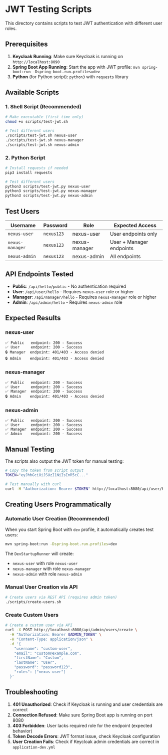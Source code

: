 # JWT Testing Scripts

This directory contains scripts to test JWT authentication with different user roles.

## Prerequisites

1. **Keycloak Running**: Make sure Keycloak is running on `http://localhost:8090`
2. **Spring Boot App Running**: Start the app with JWT profile: `mvn spring-boot:run -Dspring-boot.run.profiles=dev`
3. **Python** (for Python script): `python3` with `requests` library

## Available Scripts

### 1. Shell Script (Recommended)
```bash
# Make executable (first time only)
chmod +x scripts/test-jwt.sh

# Test different users
./scripts/test-jwt.sh nexus-user
./scripts/test-jwt.sh nexus-manager
./scripts/test-jwt.sh nexus-admin
```

### 2. Python Script
```bash
# Install requests if needed
pip3 install requests

# Test different users
python3 scripts/test-jwt.py nexus-user
python3 scripts/test-jwt.py nexus-manager
python3 scripts/test-jwt.py nexus-admin
```

## Test Users

| Username | Password | Role | Expected Access |
|----------|----------|------|----------------|
| `nexus-user` | `nexus123` | nexus-user | User endpoints only |
| `nexus-manager` | `nexus123` | nexus-manager | User + Manager endpoints |
| `nexus-admin` | `nexus123` | nexus-admin | All endpoints |

## API Endpoints Tested

- **Public**: `/api/hello/public` - No authentication required
- **User**: `/api/user/hello` - Requires `nexus-user` role or higher
- **Manager**: `/api/manager/hello` - Requires `nexus-manager` role or higher
- **Admin**: `/api/admin/hello` - Requires `nexus-admin` role

## Expected Results

### nexus-user
```
✅ Public   endpoint: 200 - Success
✅ User     endpoint: 200 - Success
🔒 Manager  endpoint: 401/403 - Access denied
🔒 Admin    endpoint: 401/403 - Access denied
```

### nexus-manager
```
✅ Public   endpoint: 200 - Success
✅ User     endpoint: 200 - Success
✅ Manager  endpoint: 200 - Success
🔒 Admin    endpoint: 401/403 - Access denied
```

### nexus-admin
```
✅ Public   endpoint: 200 - Success
✅ User     endpoint: 200 - Success
✅ Manager  endpoint: 200 - Success
✅ Admin    endpoint: 200 - Success
```

## Manual Testing

The scripts also output the JWT token for manual testing:

```bash
# Copy the token from script output
TOKEN="eyJhbGciOiJSUzI1NiIsInR5cC..."

# Test manually with curl
curl -H "Authorization: Bearer $TOKEN" http://localhost:8080/api/user/hello
```

## Creating Users Programmatically

### Automatic User Creation (Recommended)
When you start Spring Boot with `dev` profile, it automatically creates test users:
```bash
mvn spring-boot:run -Dspring-boot.run.profiles=dev
```

The `DevStartupRunner` will create:
- `nexus-user` with role `nexus-user`
- `nexus-manager` with role `nexus-manager`
- `nexus-admin` with role `nexus-admin`

### Manual User Creation via API
```bash
# Create users via REST API (requires admin token)
./scripts/create-users.sh
```

### Create Custom Users
```bash
# Create a custom user via API
curl -X POST http://localhost:8080/api/admin/users/create \
  -H "Authorization: Bearer $ADMIN_TOKEN" \
  -H "Content-Type: application/json" \
  -d '{
    "username": "custom-user",
    "email": "custom@example.com",
    "firstName": "Custom",
    "lastName": "User",
    "password": "password123",
    "roles": ["nexus-user"]
  }'
```

## Troubleshooting

1. **401 Unauthorized**: Check if Keycloak is running and user credentials are correct
2. **Connection Refused**: Make sure Spring Boot app is running on port 8080
3. **403 Forbidden**: User lacks required role for the endpoint (expected behavior)
4. **Token Decode Errors**: JWT format issue, check Keycloak configuration
5. **User Creation Fails**: Check if Keycloak admin credentials are correct in `application-dev.yml`